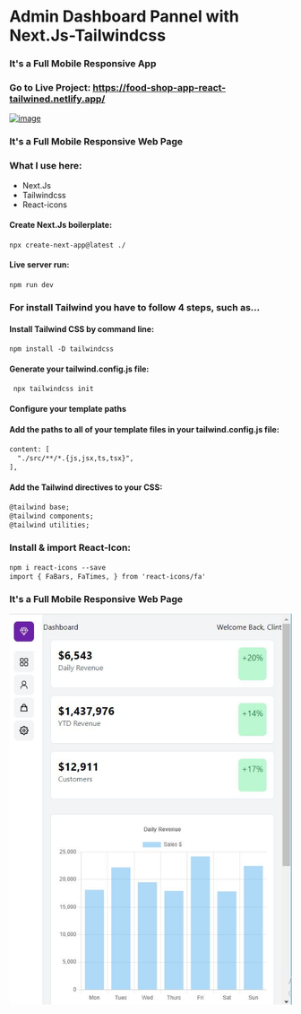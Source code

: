 # Admin Dashboard Pannel with Next.Js-Tailwindcss
### It's a Full Mobile Responsive App

### Go to Live Project: https://food-shop-app-react-tailwined.netlify.app/

[![image](../local/app-image.jpg)]('')

### It's a Full Mobile Responsive Web Page

### What I use here:
* Next.Js
* Tailwindcss
* React-icons

#### Create Next.Js boilerplate:

    npx create-next-app@latest ./
    
#### Live server run:

    npm run dev

### For install Tailwind you have to follow 4 steps, such as...

#### Install Tailwind CSS by command line:

    npm install -D tailwindcss

#### Generate your tailwind.config.js file:

     npx tailwindcss init

#### Configure your template paths
#### Add the paths to all of your template files in your tailwind.config.js file:

    content: [
      "./src/**/*.{js,jsx,ts,tsx}",
    ],
  
 #### Add the Tailwind directives to your CSS:
    @tailwind base;
    @tailwind components;
    @tailwind utilities;
 
 ### Install & import React-Icon:
    npm i react-icons --save
    import { FaBars, FaTimes, } from 'react-icons/fa'
 
 ### It's a Full Mobile Responsive Web Page
 [![image](./app-image-mobile.JPG)]('')
